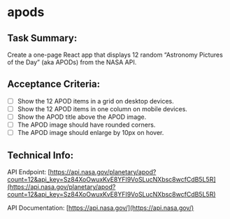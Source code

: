 # apods

## Task Summary:

Create a one-page React app that displays 12 random “Astronomy Pictures of the Day” (aka APODs) from the NASA API.

## Acceptance Criteria:

-   [ ] Show the 12 APOD items in a grid on desktop devices.
-   [ ] Show the 12 APOD items in one column on mobile devices.
-   [ ] Show the APOD title above the APOD image.
-   [ ] The APOD image should have rounded corners.
-   [ ] The APOD image should enlarge by 10px on hover.

## Technical Info:

API Endpoint: [https://api.nasa.gov/planetary/apod?count=12&api_key=Sz84XoOwuxKvE8YFI9VoSLucNXbsc8wcfCdB5L5R](https://api.nasa.gov/planetary/apod?count=12&api_key=Sz84XoOwuxKvE8YFI9VoSLucNXbsc8wcfCdB5L5R)

API Documentation: [https://api.nasa.gov/](https://api.nasa.gov/)
